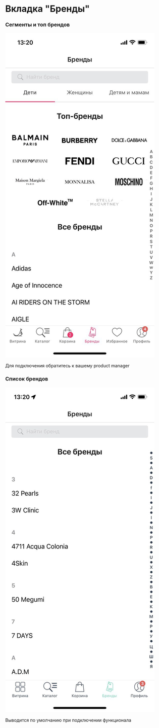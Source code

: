 # Вкладка "Бренды"

### Сегменты и топ брендов

![](<../.gitbook/assets/IMAGE 2022-12-27 133230.jpg>)

Для подключения обратитесь к вашему product manager

### Список брендов

![](<../.gitbook/assets/IMAGE 2022-12-27 133528.jpg>)

Выводится по умолчанию при подключении функционала
